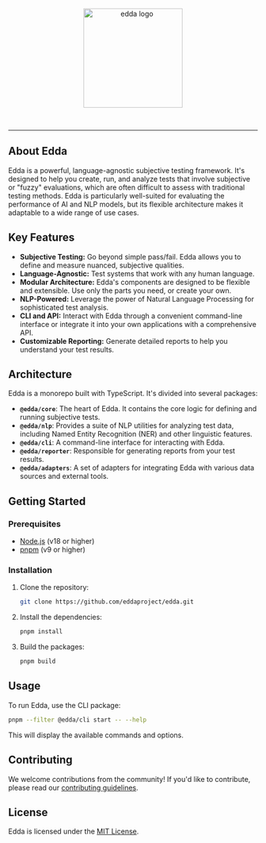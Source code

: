 <div align="center">
  <br />
  <p>
    <a href="https://github.com/eddaproject/edda"><img src="https://avatars.githubusercontent.com/u/225482234?s=400&u=2b6b5dd0cc1aeaa0efd186f90dc8cd54b075e682&v=4" width="200" alt="edda logo" /></a>
  </p>
  <br />
</div>

---

## About Edda

Edda is a powerful, language-agnostic subjective testing framework. It's designed to help you create, run, and analyze tests that involve subjective or "fuzzy" evaluations, which are often difficult to assess with traditional testing methods. Edda is particularly well-suited for evaluating the performance of AI and NLP models, but its flexible architecture makes it adaptable to a wide range of use cases.

## Key Features

*   **Subjective Testing:** Go beyond simple pass/fail. Edda allows you to define and measure nuanced, subjective qualities.
*   **Language-Agnostic:** Test systems that work with any human language.
*   **Modular Architecture:** Edda's components are designed to be flexible and extensible. Use only the parts you need, or create your own.
*   **NLP-Powered:** Leverage the power of Natural Language Processing for sophisticated test analysis.
*   **CLI and API:** Interact with Edda through a convenient command-line interface or integrate it into your own applications with a comprehensive API.
*   **Customizable Reporting:** Generate detailed reports to help you understand your test results.

## Architecture

Edda is a monorepo built with TypeScript. It's divided into several packages:

*   **`@edda/core`**: The heart of Edda. It contains the core logic for defining and running subjective tests.
*   **`@edda/nlp`**: Provides a suite of NLP utilities for analyzing test data, including Named Entity Recognition (NER) and other linguistic features.
*   **`@edda/cli`**: A command-line interface for interacting with Edda.
*   **`@edda/reporter`**: Responsible for generating reports from your test results.
*   **`@edda/adapters`**: A set of adapters for integrating Edda with various data sources and external tools.

## Getting Started

### Prerequisites

*   [Node.js](https://nodejs.org/en/) (v18 or higher)
*   [pnpm](https://pnpm.io/) (v9 or higher)

### Installation

1.  Clone the repository:
    ```bash
    git clone https://github.com/eddaproject/edda.git
    ```
2.  Install the dependencies:
    ```bash
    pnpm install
    ```
3.  Build the packages:
    ```bash
    pnpm build
    ```

## Usage

To run Edda, use the CLI package:

```bash
pnpm --filter @edda/cli start -- --help
```

This will display the available commands and options.

## Contributing

We welcome contributions from the community! If you'd like to contribute, please read our [contributing guidelines](https://github.com/eddaproject/edda/blob/main/.github/CONTRIBUTING.md).

## License

Edda is licensed under the [MIT License](https://github.com/eddaproject/edda/blob/main/LICENSE).